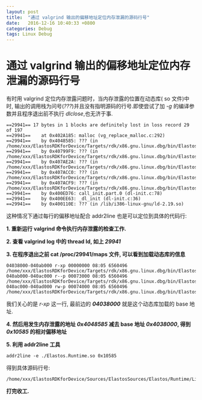 ```yaml
---
layout: post
title:  "通过 valgrind 输出的偏移地址定位内存泄漏的源码行号"
date:   2016-12-16 10:40:33 +0800
categories: Debug
tags: Linux Debug
---
```


# 通过 valgrind 输出的偏移地址定位内存泄漏的源码行号

有时用 valgrind 定位内存泄露问题时，当内存泄露的位置在动态库( so 文件)中时, 输出的调用栈为问号(*???*)并且没有指明源码的行号.即使尝试了加 *-g* 的编译参数并且程序退出前不执行 *dlclose*,也无济于事.

```
==29941== 17 bytes in 1 blocks are definitely lost in loss record 29 of 197  
==29941==    at 0x402A185: malloc (vg_replace_malloc.c:292)  
==29941==    by 0x4048585: ??? (in /home/xxx/ElastosRDKforDevice/Targets/rdk/x86.gnu.linux.dbg/bin/Elastos.Runtime.so)  
==29941==    by 0x40799F9: ??? (in /home/xxx/ElastosRDKforDevice/Targets/rdk/x86.gnu.linux.dbg/bin/Elastos.Runtime.so)  
==29941==    by 0x407AE2A: ??? (in /home/xxx/ElastosRDKforDevice/Targets/rdk/x86.gnu.linux.dbg/bin/Elastos.Runtime.so)  
==29941==    by 0x407ACC0: ??? (in /home/xxx/ElastosRDKforDevice/Targets/rdk/x86.gnu.linux.dbg/bin/Elastos.Runtime.so)  
==29941==    by 0x407ACF9: ??? (in /home/xxx/ElastosRDKforDevice/Targets/rdk/x86.gnu.linux.dbg/bin/Elastos.Runtime.so)  
==29941==    by 0x400ED76: call_init.part.0 (dl-init.c:78)  
==29941==    by 0x400EE63: _dl_init (dl-init.c:36)  
==29941==    by 0x400110E: ??? (in /lib/i386-linux-gnu/ld-2.19.so)  
```

这种情况下通过每行的偏移地址配合 addr2line 也是可以定位到具体的代码行:

**1. 重新运行 valgrind 命令执行内存泄露的检查工作.**

**2. 查看 valgrind log 中的 thread Id, 如上 *29941***

**3. 在程序退出之前 cat /proc/29941/maps 文件, 可以看到加载动态库的信息**

```
04038000-040ab000 r-xp 00000000 08:05 6560496    /home/xxx/ElastosRDKforDevice/Targets/rdk/x86.gnu.linux.dbg/bin/Elastos.Runtime.so  
040ab000-040ac000 r--p 00073000 08:05 6560496    /home/xxx/ElastosRDKforDevice/Targets/rdk/x86.gnu.linux.dbg/bin/Elastos.Runtime.so  
040ac000-040ad000 rw-p 00074000 08:05 6560496    /home/xxx/ElastosRDKforDevice/Targets/rdk/x86.gnu.linux.dbg/bin/Elastos.Runtime.so  
```

我们关心的是 *r-xp* 这一行, 最前边的 ***04038000*** 就是这个动态库加载的 base 地址.

**4. 然后用发生内存泄露的地址 *0x4048585* 减去 base 地址 *0x4038000*, 得到 *0x10585* 的相对偏移地址**

**5. 利用 addr2line 工具**

```
addr2line -e ./Elastos.Runtime.so 0x10585
```

得到具体源码行号:

```
/home/xxx/ElastosRDKforDevice/Sources/ElastosSources/Elastos/Runtime/Library/eltypes/elstring/elsharedbuf.cpp:9
```

**打完收工.**